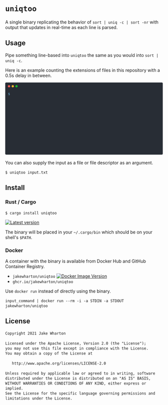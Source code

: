 # `uniqtoo`

A single binary replicating the behavior of `sort | uniq -c | sort -nr` with output that updates
in real-time as each line is parsed.


## Usage

Pipe something line-based into `uniqtoo` the same as you would into `sort | uniq -c`.

Here is an example counting the extensions of files in this repository with a 0.5s delay in between.

![An animated example of piping a command into uniqtoo](demo.svg)

You can also supply the input as a file or file descriptor as an argument.

```
$ uniqtoo input.txt
```

## Install

### Rust / Cargo

```
$ cargo install uniqtoo
```

[![Latest version](https://img.shields.io/crates/v/uniqtoo.svg)](https://crates.io/crates/uniqtoo)

The binary will be placed in your `~/.cargo/bin` which should be on your shell's `$PATH`.

### Docker

A container with the binary is available from Docker Hub and GitHub Container Registry.

 * `jakewharton/uniqtoo` [![Docker Image Version](https://img.shields.io/docker/v/jakewharton/uniqtoo?sort=semver)][hub]
 * `ghcr.io/jakewharton/uniqtoo`

[hub]: https://hub.docker.com/r/jakewharton/uniqtoo/

Use `docker run` instead of directly using the binary.

```
input_command | docker run --rm -i -a STDIN -a STDOUT jakewharton/uniqtoo
```

## License

    Copyright 2021 Jake Wharton

    Licensed under the Apache License, Version 2.0 (the "License");
    you may not use this file except in compliance with the License.
    You may obtain a copy of the License at

       http://www.apache.org/licenses/LICENSE-2.0

    Unless required by applicable law or agreed to in writing, software
    distributed under the License is distributed on an "AS IS" BASIS,
    WITHOUT WARRANTIES OR CONDITIONS OF ANY KIND, either express or implied.
    See the License for the specific language governing permissions and
    limitations under the License.
